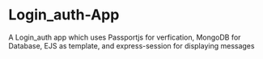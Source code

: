 # Login_auth-App
 A Login_auth app which uses Passportjs for verfication, MongoDB for Database, EJS as template,  and express-session for displaying messages  
